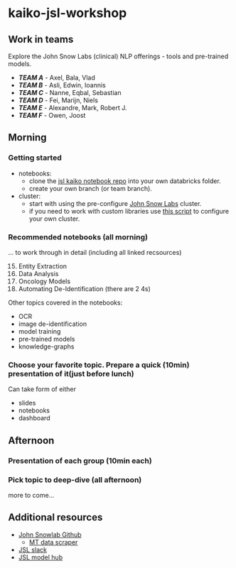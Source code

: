 # kaiko-jsl-workshop


## Work in teams

Explore the John Snow Labs (clinical) NLP offerings - tools and pre-trained models.

- ***TEAM A*** - Axel, Bala, Vlad
- ***TEAM B*** - Asli, Edwin, Ioannis
- ***TEAM C*** - Nanne, Eqbal, Sebastian
- ***TEAM D*** - Fei, Marijn, Niels
- ***TEAM E*** - Alexandre, Mark, Robert J.
- ***TEAM F*** - Owen, Joost



## Morning
### Getting started
- notebooks: 
    - clone the [jsl kaiko notebook repo](https://github.com/kaiko-ai/kaiko-jsl-workshop.git) into your own databricks folder.
    - create your own branch (or team branch).
- cluster:
    - start with using the pre-configure [John Snow Labs]() cluster.
    - if you need to work with custom libraries use [this script](http://) to configure your own cluster. 


### Recommended notebooks (all morning)

... to work through in detail (including all linked recsources)

15. Entity Extraction
16. Data Analysis
22. Oncology Models
4. Automating De-Identification (there are 2 4s)

Other topics covered in the notebooks:
- OCR
- image de-identification
- model training
- pre-trained models
- knowledge-graphs

### Choose your favorite topic. Prepare a quick (10min) presentation of it(just before lunch)

Can take form of either 
- slides
- notebooks
- dashboard

## Afternoon

### Presentation of each group (10min each)

### Pick topic to deep-dive (all afternoon)

more to come...


## Additional resources
- [John Snowlab Github](https://github.com/JohnSnowLabs/spark-nlp-workshop)
  - [MT data scraper](https://github.com/JohnSnowLabs/spark-nlp-workshop/blob/master/databricks/python/healthcare_case_studies/mt_scrapper.py)
- [JSL slack](https://spark-nlp.slack.com/join/shared_invite/zt-lutct9gm-kuUazcyFKhuGY3_0AMkxqA#/shared-invite/email)
- [JSL model hub](https://nlp.johnsnowlabs.com/models)